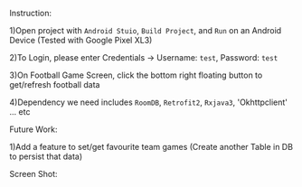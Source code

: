 Instruction:

1)Open project with `Android Stuio`, `Build Project`, and `Run` on an Android Device
(Tested with Google Pixel XL3)

2)To Login, please enter Credentials -> Username: `test`, Password: `test`

3)On Football Game Screen, click the bottom right floating button to get/refresh football data

4)Dependency we need includes `RoomDB`, `Retrofit2`, `Rxjava3`, 'Okhttpclient' ... etc

Future Work:

1)Add a feature to set/get favourite team games (Create another Table in DB to persist that data)

Screen Shot:

